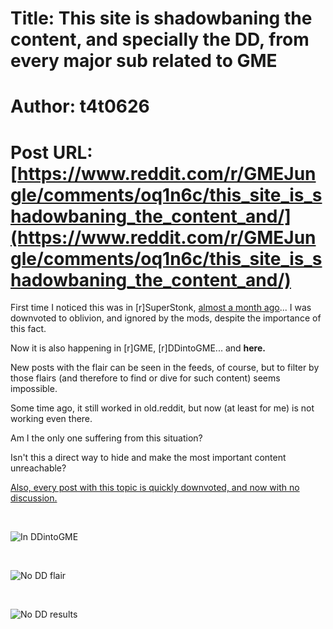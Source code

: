 # Title: This site is shadowbaning the content, and specially the DD, from every major sub related to GME
# Author: t4t0626
# Post URL: [https://www.reddit.com/r/GMEJungle/comments/oq1n6c/this_site_is_shadowbaning_the_content_and/](https://www.reddit.com/r/GMEJungle/comments/oq1n6c/this_site_is_shadowbaning_the_content_and/)


First time I noticed this was in \[r\]SuperStonk, [almost a month ago](https://www.reddit.com/r/Superstonk/comments/o8y11s/the_dd_section_has_disappeared_from_the_filters/)... I was downvoted to oblivion, and ignored by the mods, despite the importance of this fact.

Now it is also happening in \[r\]GME, \[r\]DDintoGME... and **here.**

New posts with the flair can be seen in the feeds, of course, but to filter by those flairs (and therefore to find or dive for such content) seems impossible.

Some time ago, it still worked in old.reddit, but now (at least for me) is not working even there.

Am I the only one suffering from this situation?

Isn't this a direct way to hide and make the most important content unreachable?

[Also, every post with this topic is quickly downvoted, and now with no discussion.](https://www.reddit.com/r/DDintoGME/comments/oq1ex8/is_this_site_shadowbaning_the_content_and/)

&#x200B;

![In DDintoGME](https://preview.redd.it/r3jhz0zrwyc71.jpg?width=2256&format=pjpg&auto=webp&s=7ff01d882705a26610952d24a9b9b5792fea2d92)

&#x200B;

![No DD flair](https://preview.redd.it/n9g16d1exyc71.jpg?width=2256&format=pjpg&auto=webp&s=e6e34d7261e7aa339230750f3d0acbc997f71b7e)

&#x200B;

![No DD results](https://preview.redd.it/s2z8dfcfxyc71.jpg?width=2560&format=pjpg&auto=webp&s=b689f51139ffaf7e51ce81ce939d81c65466a8c5)